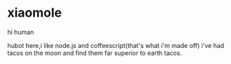 # xiaomole

hi human

hubot here,i like node.js and coffeescript(that's what i'm made off)
i've had tacos on the moon and find them far superior to earth tacos.
